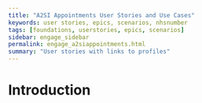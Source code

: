 ```yaml
---
title: "A2SI Appointments User Stories and Use Cases"
keywords: user stories, epics, scenarios, nhsnumber
tags: [foundations, userstories, epics, scenarios]
sidebar: engage_sidebar
permalink: engage_a2siappointments.html
summary: "User stories with links to profiles"
---
```


# Introduction #

